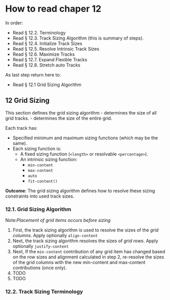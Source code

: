 # How to read chaper 12

In order:

- Read § 12.2. Terminology
- Read § 12.3. Track Sizing Algorithm (this is summary of steps).
- Read § 12.4. Initialize Track Sizes
- Read § 12.5. Resolve Intrinsic Track Sizes
- Read § 12.6. Maximize Tracks
- Read § 12.7. Expand Flexible Tracks
- Read § 12.8. Stretch auto Tracks

As last step return here to:

- Read § 12.1 Grid Sizing Algorithm

## 12 Grid Sizing

This section defines the grid sizing algorithm
    - determines the size of all grid tracks. 
    - determines the size of the entire grid.

Each track has:
- Specified minimum and maximum sizing functions (which may be the same).
- Each sizing function is:
  - A fixed sizing function (`<length>` or resolvable `<percentage>`).
  - An intrinsic sizing function:
    - `min-content`
    - `max-content`
    - `auto`
    - `fit-content()`

**Outcome**: The grid sizing algorithm defines how to resolve these sizing constraints into used track sizes.

### 12.1. Grid Sizing Algorithm

Note:_Placement of _grid items_ occurs before sizing_


1. First, the track sizing algorithm is used to resolve the sizes of the _grid columns_. Apply optionally `align-content`
2. Next, the track sizing algorithm resolves the sizes of _grid rows_.  Apply optionally `justify-content`
3. Next, If the `min-content` contribution of any grid item has changed based on the row sizes and alignment calculated in step 2, re-resolve the sizes of the grid columns with the new min-content and max-content contributions (once only).
4. TODO
5. TODO

### 12.2. Track Sizing Terminology


